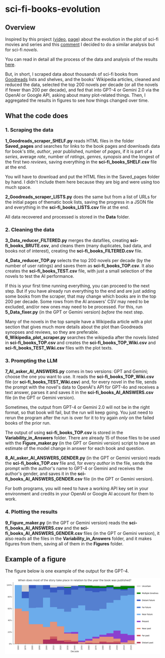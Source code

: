 # sci-fi-books-evolution

## Overview

Inspired by this project ([video](https://www.youtube.com/watch?v=nRQ2vMpw-n8), [page](https://pudding.cool/2024/07/scifi/)) about the evolution in the plot of sci-fi movies and series and this [comment](https://www.youtube.com/watch?v=nRQ2vMpw-n8&lc=UgyRg89P8kRYQ2SdXrV4AaABAg) I decided to do a similar analysis but for sci-fi _novels_.

You can read in detail all the process of the data and analysis of the results [here](https://fdesmello.wordpress.com/2024/11/21/a-journey-through-160-years-of-sci-fi-novels-a-study-using-data-and-ai/).

But, in short, I scraped data about thousands of sci-fi books from [Goodreads](https://www.goodreads.com/) lists and shelves, and the books' Wikipedia articles, cleaned and reduced the data, selected the top 200 novels per decade (or all the novels if fewer than 200 per decade), and fed that into GPT-4  or Gemini 2.0 via the OpenAI or Google API, asking about many plot-related things. Then, I aggregated the results in figures to see how things changed over time.

## What the code does

### 1. Scraping the data

**1_Goodreads_scraper_SHELF.py** reads HTML files in the folder **Saved_pages** and searches for links to the book pages and downloads data for book's _title_, _author_, _year_ published, number of _pages_, if it is part of a _series_, average _rate_, number of _ratings_, _genres_, _synopsis_ and the longest of the first two _reviews_, saving everything in the **sci-fi_books_SHELF.csv** file at the end.

You will have to download and put the HTML files in the Saved_pages folder by hand. I didn't include them here because they are big and were using too much space.

**2_Goodreads_scraper_LISTS.py** does the same but from a list of URLs for the initial pages of thematic book lists, saving the progress in a JSON file and everything in the **sci-fi_books_LISTS.csv** file at the end. 

All data recovered and processed is stored in the **Data** folder.

### 2. Cleaning the data

**3_Data_reducer_FILTERED.py** merges the datafiles, creating **sci-fi_books_BRUTE.csv**, and cleans them (many duplicates, bad data, and books not of interest), creating the **sci-fi_books_FILTERED.csv** file.

**4_Data_reducer_TOP.py** selects the top 200 novels per decade (by the number of user ratings) and saves them as **sci-fi_books_TOP.csv**. It also creates the **sci-fi_books_TEST.csv** file, with just a small selection of the novels to test the AI performance. 

If this is your first time running everything, you can proceed to the next step. But if you have already run everything to the end and are just adding some books from the scraper, that may change which books are in the top 200 per decade. Some rows from the AI answers' CSV may need to be excluded, and/or new ones may need to be processed. For this, run **5_Data_fixer.py** (in the GPT or Gemini version) _before_ the next step.

Many of the novels in the top sample have a Wikipedia article with a plot section that gives much more details about the plot than Goodreads synopses and reviews, so they are preferable. **6_Wikipedia_plot_scraper.py** searches the wikipedia after the novels listed in **sci-fi_books_TOP.csv** and creates the **sci-fi_books_TOP_Wiki.csv** and **sci-fi_books_TEST_Wiki.csv** files with the plot texts.

### 3. Prompting the LLM

**7_AI_asker_AI_ANSWERS.py** comes in two versions: GPT and Gemini; choose the one you want to use. It reads the **sci-fi_books_TOP_Wiki.csv** file (or **sci-fi_books_TEST_Wiki.csv**) and, for every novel in the file, sends the prompt with the novel's data to OpenAI's API for GPT-4o and receives a text answer, parses it and saves it in the **sci-fi_books_AI_ANSWERS.csv** file (in the GPT or Gemini version).

Sometimes, the output from GPT-4 or Gemini 2.0 will not be in the right format, so that book will fail, but the run will keep going. You just need to rerun the program after the run is over for it to try again _only_ on the failed books of the prior run.

The output of using **sci-fi_books_TOP.csv** is stored in the **Variability_in_Answers** folder. There are already 15 of those files to be used with the **Figure_maker.py** (in the GPT or Gemini version) script to have an estimate of the model change in answer for each book and question.

**8_AI_asker_AI_ANSWERS_GENDER.py** (in the GPT or Gemini version) reads the **sci-fi_books_TOP.csv** file and, for every _author_ in the file, sends the prompt with the author's name to GPT-4 or Gemini and receives the author's gender, and saves it in the **sci-fi_books_AI_ANSWERS_GENDER.csv** file (in the GPT or Gemini version).

For both programs, you will need to have a working API key set in your environment and credits in your OpenAI or Google AI account for them to work.

### 4. Plotting the results

**9_Figure_maker.py** (in the GPT or Gemini version) reads the **sci-fi_books_AI_ANSWERS.csv** and the **sci-fi_books_AI_ANSWERS_GENDER.csv** files (in the GPT or Gemini version), it also reads all the files in the **Variability_in_Answers** folder, and it makes figures from them, saving all of them in the **Figures** folder.

## Example of a figure

The figure below is one example of the output for the GPT-4.

![A final plot as an example.](./Figures_GPT/03%20time%20GPT.png "When does most of the story take place in relation to the year the book was published? Distant past: millennia or more before; Far past: centuries before; Near past: within a few decades before; Present: within a few years; Near future: within a few decades ahead; Far future: centuries ahead; Distant future: millennia or more ahead; Multiple timelines; Uncertain.")
